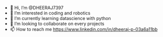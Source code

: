 - 👋 Hi, I’m @DHEERAJ7397
- 👀 I’m interested in coding and robotics
- 🌱 I’m currently learning datascience with python 
- 💞️ I’m looking to collaborate on every projects 
- 📫 How to reach me https://www.linkedin.com/in/dheeraj-p-03a6a11bb

<!---
DHEERAJ7397/DHEERAJ7397 is a ✨ special ✨ repository because its `README.md` (this file) appears on your GitHub profile.
You can click the Preview link to take a look at your changes.
--->
